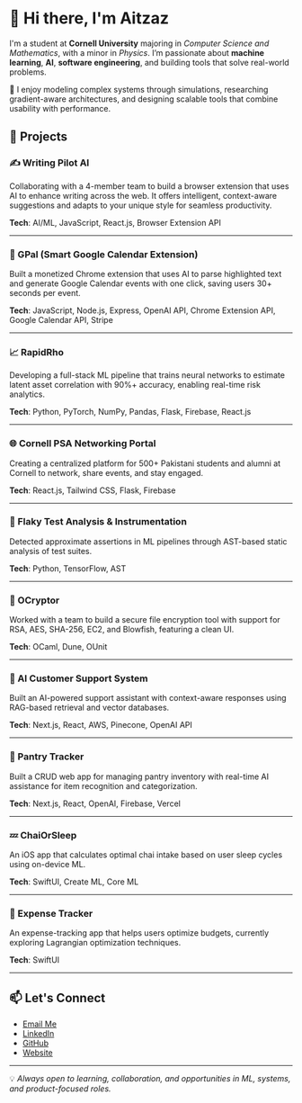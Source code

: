 # 👋 Hi there, I'm Aitzaz

I'm a student at **Cornell University** majoring in *Computer Science and Mathematics*, with a minor in *Physics*. I’m passionate about **machine learning**, **AI**, **software engineering**, and building tools that solve real-world problems.

🔭 I enjoy modeling complex systems through simulations, researching gradient-aware architectures, and designing scalable tools that combine usability with performance.

## 🚀 Projects

### ✍️ Writing Pilot AI
Collaborating with a 4-member team to build a browser extension that uses AI to enhance writing across the web. It offers intelligent, context-aware suggestions and adapts to your unique style for seamless productivity.

**Tech**: AI/ML, JavaScript, React.js, Browser Extension API

---

### 📆 GPal (Smart Google Calendar Extension)
Built a monetized Chrome extension that uses AI to parse highlighted text and generate Google Calendar events with one click, saving users 30+ seconds per event.

**Tech**: JavaScript, Node.js, Express, OpenAI API, Chrome Extension API, Google Calendar API, Stripe

---

### 📈 RapidRho
Developing a full-stack ML pipeline that trains neural networks to estimate latent asset correlation with 90%+ accuracy, enabling real-time risk analytics.

**Tech**: Python, PyTorch, NumPy, Pandas, Flask, Firebase, React.js

---

### 🌐 Cornell PSA Networking Portal
Creating a centralized platform for 500+ Pakistani students and alumni at Cornell to network, share events, and stay engaged.

**Tech**: React.js, Tailwind CSS, Flask, Firebase

---

### 🧪 Flaky Test Analysis & Instrumentation
Detected approximate assertions in ML pipelines through AST-based static analysis of test suites.

**Tech**: Python, TensorFlow, AST

---

### 🔐 OCryptor
Worked with a team to build a secure file encryption tool with support for RSA, AES, SHA-256, EC2, and Blowfish, featuring a clean UI.

**Tech**: OCaml, Dune, OUnit

---

### 🤖 AI Customer Support System
Built an AI-powered support assistant with context-aware responses using RAG-based retrieval and vector databases.

**Tech**: Next.js, React, AWS, Pinecone, OpenAI API

---

### 🥫 Pantry Tracker
Built a CRUD web app for managing pantry inventory with real-time AI assistance for item recognition and categorization.

**Tech**: Next.js, React, OpenAI, Firebase, Vercel

---

### 💤 ChaiOrSleep
An iOS app that calculates optimal chai intake based on user sleep cycles using on-device ML.

**Tech**: SwiftUI, Create ML, Core ML

---

### 💸 Expense Tracker
An expense-tracking app that helps users optimize budgets, currently exploring Lagrangian optimization techniques.

**Tech**: SwiftUI

---

## 📫 Let's Connect

- [Email Me](mailto:ams845@cornell.edu)
- [LinkedIn](https://www.linkedin.com/in/aitzaz-munir-shaikh/)
- [GitHub](https://github.com/aitzaz-web)
- [Website](https://aitzazmunir.com)

---

💡 *Always open to learning, collaboration, and opportunities in ML, systems, and product-focused roles.*
